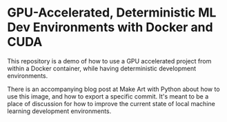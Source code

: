 # GPU-Accelerated, Deterministic ML Dev Environments with Docker and CUDA

This repository is a demo of how to use a GPU accelerated project from within a Docker container, while having deterministic development environments.

There is an accompanying blog post at Make Art with Python about how to use this image, and how to export a specific commit. It's meant to be a place of discussion for how to improve the current state of local machine learning development environments.

